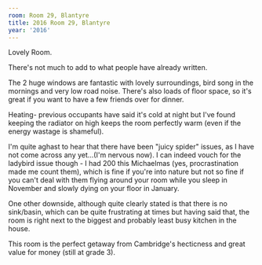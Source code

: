 ```yaml
---
room: Room 29, Blantyre
title: 2016 Room 29, Blantyre
year: '2016'
---
```


Lovely Room. 

There's not much to add to what people have already written.

The 2 huge windows are fantastic with lovely surroundings, bird song in the mornings and very low road noise. There's also loads of floor space, so it's great if you want to have a few friends over for dinner.

Heating- previous occupants have said it's cold at night but I've found keeping the radiator on high keeps the room perfectly warm (even if the energy wastage is shameful). 

I'm quite aghast to hear that there have been "juicy spider" issues, as I have not come across any yet...(I'm nervous now). I can indeed vouch for the ladybird issue though - I had 200 this Michaelmas (yes, procrastination made me count them), which is fine if you're into nature but not so fine if you can't deal with them flying around your room while you sleep in November and slowly dying on your floor in January.

One other downside, although quite clearly stated is that there is no sink/basin, which can be quite frustrating at times but having said that, the room is right next to the biggest and probably least busy kitchen in the house.

This room is the perfect getaway from Cambridge's hecticness and great value for money (still at grade 3).